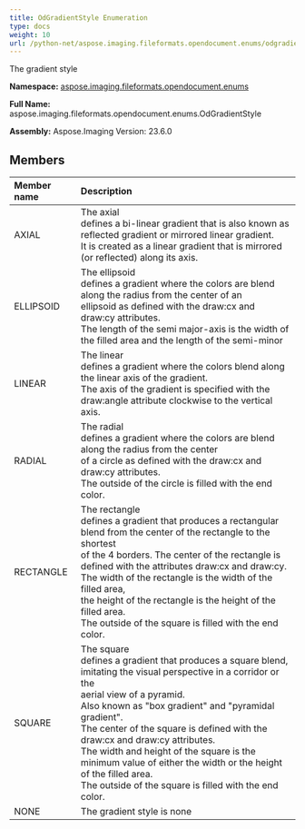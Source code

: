 ```yaml
---
title: OdGradientStyle Enumeration
type: docs
weight: 10
url: /python-net/aspose.imaging.fileformats.opendocument.enums/odgradientstyle/
---
```


The gradient style

**Namespace:** [aspose.imaging.fileformats.opendocument.enums](/imaging/python-net/aspose.imaging.fileformats.opendocument.enums/)

**Full Name:** aspose.imaging.fileformats.opendocument.enums.OdGradientStyle

**Assembly:**  Aspose.Imaging Version: 23.6.0

## **Members**
|**Member name**|**Description**|
| :- | :- |
|AXIAL|The axial<br/>                defines a bi-linear gradient that is also known as reflected gradient or mirrored linear gradient.<br/>                It is created as a linear gradient that is mirrored (or reflected) along its axis.|
|ELLIPSOID|The ellipsoid<br/>                defines a gradient where the colors are blend along the radius from the center of an<br/>                ellipsoid as defined with the draw:cx and draw:cy attributes.<br/>                The length of the semi major-axis is the width of the filled area and the length of the semi-minor|
|LINEAR|The linear<br/>                defines a gradient where the colors blend along the linear axis of the gradient.<br/>                The axis of the gradient is specified with the draw:angle attribute clockwise to the vertical axis.|
|RADIAL|The radial<br/>                defines a gradient where the colors are blend along the radius from the center<br/>                of a circle as defined with the draw:cx and draw:cy attributes.<br/>                The outside of the circle is filled with the end color.|
|RECTANGLE|The rectangle<br/>                defines a gradient that produces a rectangular blend from the center of the rectangle to the shortest<br/>                of the 4 borders. The center of the rectangle is defined with the attributes draw:cx and draw:cy.<br/>                The width of the rectangle is the width of the filled area,<br/>                the height of the rectangle is the height of the filled area.<br/>                The outside of the square is filled with the end color.|
|SQUARE|The square<br/>                defines a gradient that produces a square blend, imitating the visual perspective in a corridor or the<br/>                aerial view of a pyramid.<br/>                Also known as "box gradient" and "pyramidal gradient".<br/>                The center of the square is defined with the draw:cx and draw:cy attributes.<br/>                The width and height of the square is the minimum value of either the width or the height of the filled area.<br/>                The outside of the square is filled with the end color.|
|NONE|The gradient style is none|
